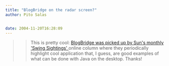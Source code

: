 ```yaml
---
title: "BlogBridge on the radar screen?"
author: Pito Salas


date: 2004-11-20T16:28:09
---
```



>>

>> This is pretty cool: [BlogBridge was picked up by Sun's monthly 'Swing
Sightings' ](<http://java.sun.com/products/jfc/tsc/sightings/S21.html>)online
column where they periodically highlight cool application that, I guess, are
good examples of what can be done with Java on the desktop. Thanks!



